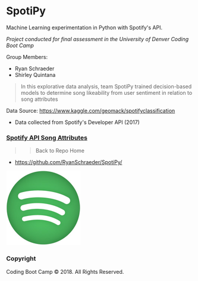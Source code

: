 # SpotiPy
Machine Learning experimentation in Python with Spotify's API.

*Project conducted for final assessment in the University of Denver Coding Boot Camp*

Group Members: 
- Ryan Schraeder
- Shirley Quintana 

> In this explorative data analysis, team SpotiPy trained decision-based models to determine song likeability from user sentiment in relation to song attributes

Data Source:
https://www.kaggle.com/geomack/spotifyclassification

- Data collected from Spotify's Developer API (2017) 

### [Spotify API Song Attributes](https://developer.spotify.com/documentation/web-api/reference/tracks/get-audio-features/ "Spotify API Song Features")

>> Back to Repo Home
- https://github.com/RyanSchraeder/SpotiPy/

![Spotify](https://github.com/RyanSchraeder/SpotiPy/blob/master/Images/Spotify_Icon_RGB_Green_edited.jpg "Spotify")

### Copyright

Coding Boot Camp © 2018. All Rights Reserved.

